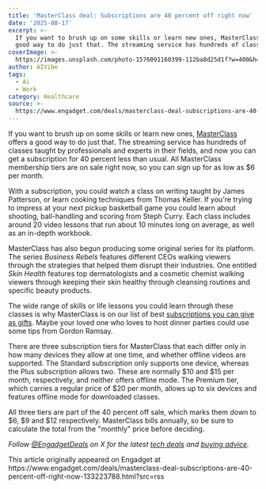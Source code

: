 ```yaml
---
title: 'MasterClass deal: Subscriptions are 40 percent off right now'
date: '2025-08-17'
excerpt: >-
  If you want to brush up on some skills or learn new ones, MasterClass offers a
  good way to do just that. The streaming service has hundreds of classes...
coverImage: >-
  https://images.unsplash.com/photo-1576091160399-112ba8d25d1f?w=400&h=200&fit=crop&auto=format
author: AIVibe
tags:
  - Ai
  - Work
category: Healthcare
source: >-
  https://www.engadget.com/deals/masterclass-deal-subscriptions-are-40-percent-off-right-now-133223788.html?src=rss
---
```

<p>If you want to brush up on some skills or learn new ones, <a data-i13n="elm:affiliate_link;sellerN:MasterClass;elmt:;cpos:1;pos:1" href="https://shopping.yahoo.com/rdlw?merchantId=ece2db60-ed2b-4433-8be0-79f90b069400&amp;siteId=us-engadget&amp;pageId=1p-autolink&amp;contentUuid=91c5bf03-2e6c-4a58-8099-53bdd6edb82c&amp;featureId=text-link&amp;merchantName=MasterClass&amp;linkText=MasterClass&amp;custData=eyJzb3VyY2VOYW1lIjoiV2ViLURlc2t0b3AtVmVyaXpvbiIsImxhbmRpbmdVcmwiOiJodHRwczovL3d3dy5tYXN0ZXJjbGFzcy5jb20vIiwiY29udGVudFV1aWQiOiI5MWM1YmYwMy0yZTZjLTRhNTgtODA5OS01M2JkZDZlZGI4MmMiLCJvcmlnaW5hbFVybCI6Imh0dHBzOi8vd3d3Lm1hc3RlcmNsYXNzLmNvbS8ifQ&amp;signature=AQAAAdCzAiYEzNUeQgGCW5XTm0caqW24OTuP925iLW6t0EMl&amp;gcReferrer=https%3A%2F%2Fwww.masterclass.com%2F" class="rapid-with-clickid" data-original-link="https://www.masterclass.com/">MasterClass</a> offers a good way to do just that. The streaming service has hundreds of classes taught by professionals and experts in their fields, and now you can get a subscription for 40 percent less than usual. All MasterClass membership tiers are on sale right now, so you can sign up for as low as $6 per month.</p> 
<p>With a subscription, you could watch a class on writing taught by James Patterson, or learn cooking techniques from Thomas Keller. If you're trying to impress at your next pickup basketball game you could learn about shooting, ball-handling and scoring from Steph Curry. Each class includes around 20 video lessons that run about 10 minutes long on average, as well as an in-depth workbook.</p> <span id="end-legacy-contents"></span> 
<p> <core-commerce id="b7b39514fdab454fa2ea503c5178fd05" data-type="product-list" data-original-url="https://www.masterclass.com/"></core-commerce></p> 
<p>MasterClass has also begun producing some original series for its platform. The series <em>Business Rebels</em> features different CEOs walking viewers through the strategies that helped them disrupt their industries. One entitled <em>Skin Health</em> features top dermatologists and a cosmetic chemist walking viewers through keeping their skin healthy through cleansing routines and specific beauty products.</p> 
<p>The wide range of skills or life lessons you could learn through these classes is why MasterClass is on our list of best <a data-i13n="cpos:2;pos:1" href="https://www.engadget.com/the-best-subscription-gifts-to-send-to-your-loved-ones-this-christmas-including-the-disney-bundle-masterclass-and-more-141830362.html">subscriptions you can give as gifts</a>. Maybe your loved one who loves to host dinner parties could use some tips from Gordon Ramsay.</p> 
<p>There are three subscription tiers for MasterClass that each differ only in how many devices they allow at one time, and whether offline videos are supported. The Standard subscription only supports one device, whereas the Plus subscription allows two. These are normally $10 and $15 per month, respectively, and neither offers offline mode. The Premium tier, which carries a regular price of $20 per month, allows up to six devices and features offline mode for downloaded classes.</p> 
<p>All three tiers are part of the 40 percent off sale, which marks them down to $6, $9 and $12 respectively. MasterClass bills annually, so be sure to calculate the total from the "monthly" price before deciding.</p> 
<p><em>Follow </em><a data-i13n="cpos:3;pos:1" href="https://twitter.com/EngadgetDeals"><em>@EngadgetDeals</em></a><em> on X for the latest </em><a data-i13n="cpos:4;pos:1" href="https://www.engadget.com/deals/"><em>tech deals</em></a><em> and </em><a data-i13n="cpos:5;pos:1" href="https://www.engadget.com/best-tech/"><em>buying advice</em></a><em>.</em></p>This article originally appeared on Engadget at https://www.engadget.com/deals/masterclass-deal-subscriptions-are-40-percent-off-right-now-133223788.html?src=rss
